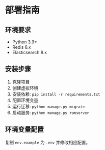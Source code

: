 # 部署指南

## 环境要求
- Python 3.9+
- Redis 6.x
- Elasticsearch 8.x

## 安装步骤
1. 克隆项目
2. 创建虚拟环境
3. 安装依赖: `pip install -r requirements.txt`
4. 配置环境变量
5. 运行迁移: `python manage.py migrate`
6. 启动服务: `python manage.py runserver`

## 环境变量配置
复制 `env.example` 为 `.env` 并修改相应配置。
